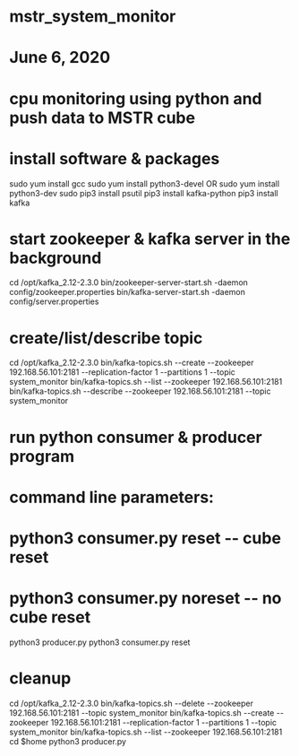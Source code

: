 # mstr_system_monitor
# June 6, 2020
# cpu monitoring using python and push data to MSTR cube 


# install software & packages

sudo yum install gcc
sudo yum install python3-devel OR sudo yum install python3-dev
sudo pip3 install psutil
pip3 install kafka-python
pip3 install kafka



# start zookeeper & kafka server in the background

cd /opt/kafka_2.12-2.3.0 
bin/zookeeper-server-start.sh -daemon config/zookeeper.properties 
bin/kafka-server-start.sh -daemon config/server.properties



# create/list/describe topic

cd /opt/kafka_2.12-2.3.0 
bin/kafka-topics.sh --create --zookeeper 192.168.56.101:2181 --replication-factor 1 --partitions 1 --topic system_monitor
bin/kafka-topics.sh --list --zookeeper 192.168.56.101:2181
bin/kafka-topics.sh --describe --zookeeper 192.168.56.101:2181 --topic system_monitor



# run python consumer & producer program
# command line parameters:
#     python3 consumer.py reset     -- cube reset
#     python3 consumer.py noreset   -- no cube reset

python3 producer.py 
python3 consumer.py reset



# cleanup

cd /opt/kafka_2.12-2.3.0 
bin/kafka-topics.sh --delete --zookeeper 192.168.56.101:2181 --topic system_monitor
bin/kafka-topics.sh --create --zookeeper 192.168.56.101:2181 --replication-factor 1 --partitions 1 --topic system_monitor
bin/kafka-topics.sh --list --zookeeper 192.168.56.101:2181
cd $home
python3 producer.py
